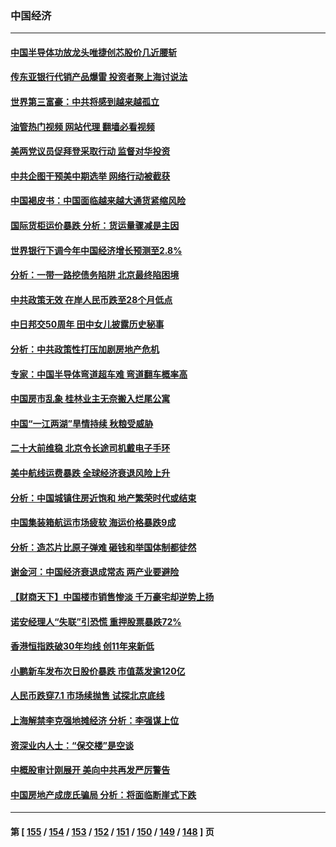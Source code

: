 ### 中国经济
---
#### [中国半导体功放龙头唯捷创芯股价几近腰斩](../../pages/ncid283/n13833971.md?09281245) 
#### [传东亚银行代销产品爆雷 投资者聚上海讨说法](../../pages/ncid283/n13833961.md?09281245) 
#### [世界第三富豪：中共将感到越来越孤立](../../pages/ncid283/n13833919.md?09281245) 
#### [油管热门视频 网站代理 翻墙必看视频](http://209.222.30.114:81/youtube.html?09281245)
#### [美两党议员促拜登采取行动 监督对华投资](../../pages/ncid283/n13833908.md?09281245) 
#### [中共企图干预美中期选举 网络行动被截获](../../pages/ncid283/n13833877.md?09281245) 
#### [中国褐皮书：中国面临越来越大通货紧缩风险](../../pages/ncid283/n13833823.md?09281245) 
#### [国际货柜运价暴跌 分析：货运量骤减是主因](../../pages/ncid283/n13833494.md?09281245) 
#### [世界银行下调今年中国经济增长预测至2.8%](../../pages/ncid283/n13833373.md?09281245) 
#### [分析：一带一路挖债务陷阱 北京最终陷困境](../../pages/ncid283/n13833272.md?09281245) 
#### [中共政策无效 在岸人民币跌至28个月低点](../../pages/ncid283/n13833170.md?09281245) 
#### [中日邦交50周年 田中女儿披露历史秘事](../../pages/ncid283/n13833154.md?09281245) 
#### [分析：中共政策性打压加剧房地产危机](../../pages/ncid283/n13833137.md?09281245) 
#### [专家：中国半导体弯道超车难 弯道翻车概率高](../../pages/ncid283/n13832884.md?09281245) 
#### [中国房市乱象 桂林业主无奈搬入烂尾公寓](../../pages/ncid283/n13832847.md?09281245) 
#### [中国“一江两湖”旱情持续 秋粮受威胁](../../pages/ncid283/n13832714.md?09281245) 
#### [二十大前维稳 北京令长途司机戴电子手环](../../pages/ncid283/n13832464.md?09281245) 
#### [美中航线运费暴跌 全球经济衰退风险上升](../../pages/ncid283/n13832474.md?09281245) 
#### [分析：中国城镇住房近饱和 地产繁荣时代或结束](../../pages/ncid283/n13832273.md?09281245) 
#### [中国集装箱航运市场疲软 海运价格暴跌9成](../../pages/ncid283/n13832179.md?09281245) 
#### [分析：造芯片比原子弹难 砸钱和举国体制都徒然](../../pages/ncid283/n13832150.md?09281245) 
#### [谢金河：中国经济衰退成常态 两产业要避险](../../pages/ncid283/n13831239.md?09281245) 
#### [【财商天下】中国楼市销售惨淡 千万豪宅却逆势上扬](../../pages/ncid283/n13831609.md?09281245) 
#### [诺安经理人“失联”引恐慌 重押股票暴跌72%](../../pages/ncid283/n13831492.md?09281245) 
#### [香港恒指跌破30年均线 创11年来新低](../../pages/ncid283/n13831527.md?09281245) 
#### [小鹏新车发布次日股价暴跌 市值蒸发逾120亿](../../pages/ncid283/n13831497.md?09281245) 
#### [人民币跌穿7.1 市场续抛售 试探北京底线](../../pages/ncid283/n13831467.md?09281245) 
#### [上海解禁李克强地摊经济 分析：李强谋上位](../../pages/ncid283/n13831257.md?09281245) 
#### [资深业内人士：“保交楼”是空谈](../../pages/ncid283/n13831375.md?09281245) 
#### [中概股审计刚展开 美向中共再发严厉警告](../../pages/ncid283/n13830807.md?09281245) 
#### [中国房地产成庞氏骗局 分析：将面临断崖式下跌](../../pages/ncid283/n13830752.md?09281245) 

---
#### 第 [ [155](./155.md?09281245) / [154](./154.md?09281245) / [153](./153.md?09281245) / [152](./152.md?09281245) / [151](./151.md?09281245) / [150](./150.md?09281245) / [149](./149.md?09281245) / [148](./148.md?09281245) ] 页
